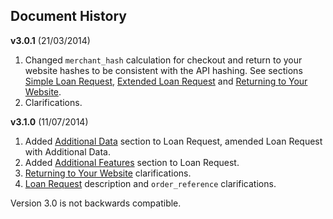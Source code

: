 ## Document History

**v3.0.1** (21/03/2014)

1. Changed `merchant_hash` calculation for checkout and return to your website
   hashes to be consistent with the API hashing. See sections
   [Simple Loan Request](#simple-loan-request),
   [Extended Loan Request](#extended-loan-request) and
   [Returning to Your Website](#returning-to-your-website).
1. Clarifications.

**v3.1.0** (11/07/2014)

1. Added [Additional Data](#additional-data) section to Loan Request, amended
   Loan Request with Additional Data.
1. Added [Additional Features](#additional-features) section to Loan Request.
1. [Returning to Your Website](#returning-to-your-website) clarifications.
1. [Loan Request](#loan-request) description and `order_reference`
   clarifications.

Version 3.0 is not backwards compatible.
